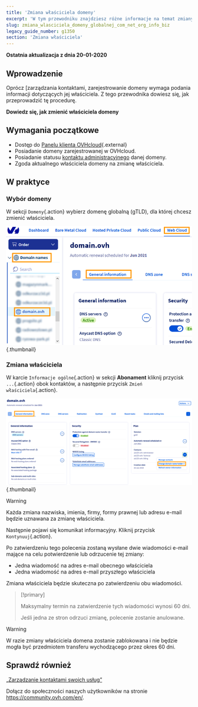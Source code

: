 ```yaml
---
title: 'Zmiana właściciela domeny'
excerpt: 'W tym przewodniku znajdziesz różne informacje na temat zmiany właściciela domeny.'
slug: zmiana_wlasciciela_domeny_globalnej_com_net_org_info_biz
legacy_guide_number: g1350
section: 'Zmiana właściciela'
---
```


**Ostatnia aktualizacja z dnia 20-01-2020**

## Wprowadzenie

Oprócz [zarządzania kontaktami, zarejestrowanie domeny wymaga podania informacji dotyczących jej właściciela. Z tego przewodnika dowiesz się, jak przeprowadzić tę procedurę.

**Dowiedz się, jak zmienić właściciela domeny**

## Wymagania początkowe

- Dostęp do [Panelu klienta OVHcloud](https://www.ovh.com/manager/web){.external}
- Posiadanie domeny zarejestrowanej w OVHcloud.
- Posiadanie statusu [kontaktu administracyjnego](https://docs.ovh.com/pl/customer/zarzadzanie_kontaktami/) danej domeny.
- Zgoda aktualnego właściciela domeny na zmianę właściciela.

## W praktyce

### Wybór domeny
W sekcji `Domeny`{.action} wybierz domenę globalną (gTLD), dla której chcesz zmienić właściciela.


![hosting](images/SS_2.png){.thumbnail}


### Zmiana właściciela
W karcie `Informacje ogólne`{.action} w sekcji **Abonament** kliknij przycisk `...`{.action} obok kontaktów, a następnie przycisk `Zmień właściciela`{.action}.


![hosting](images/3652-2.png){.thumbnail}


> [!warning]
>
> Każda zmiana nazwiska, imienia, firmy, formy prawnej lub adresu e-mail będzie
> uznawana za zmianę właściciela.
> 

Następnie pojawi się komunikat informacyjny. Kliknij przycisk `Kontynuuj`{.action}.

Po zatwierdzeniu tego polecenia zostaną wysłane dwie wiadomości e-mail mające na celu potwierdzenie lub odrzucenie tej zmiany:

- Jedna wiadomość na adres e-mail obecnego właściciela
- Jedna wiadomość na adres e-mail przyszłego właściciela

Zmiana właściciela będzie skuteczna po zatwierdzeniu obu wiadomości.



> [!primary]
>
> 
> Maksymalny termin na zatwierdzenie tych wiadomości wynosi 60 dni.
> 
> Jeśli jedna ze stron odrzuci zmianę, polecenie zostanie anulowane.
> 
> 



> [!warning]
>
> W razie zmiany właściciela domena zostanie
> zablokowana i nie będzie mogła być przedmiotem transferu wychodzącego przez okres 60 dni.
> 

## Sprawdź również

[„Zarządzanie kontaktami swoich usług”](https://docs.ovh.com/pl/customer/zarzadzanie_kontaktami/)

Dołącz do społeczności naszych użytkowników na stronie https://community.ovh.com/en/.

